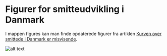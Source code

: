 # Figurer for smitteudvikling i Danmark

I mappen figures kan man finde opdaterede figurer fra artiklen [Kurven over smittede i Danmark er misvisende](https://link.medium.com/Ldu11b9IQ8).

![alt text](https://github.com/ktbaek/COVID-19-Danmark/blob/master/figures/Vigtigste_coronatal.png)
